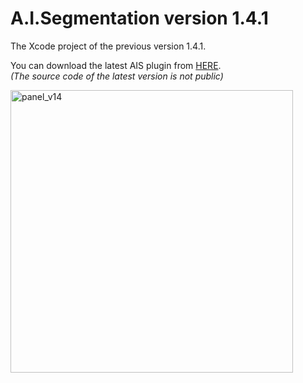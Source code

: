 # A.I.Segmentation version 1.4.1
The Xcode project of the previous version 1.4.1.  
  
You can download the latest AIS plugin from [HERE](https://compositecreatures.jimdofree.com/a-i-segmentation/download/).  
*(The source code of the latest version is not public)*  
  
  
<img width="452" alt="panel_v14" src="https://user-images.githubusercontent.com/52600509/72216009-8141ea00-355e-11ea-8502-b119d2e6cbc6.png">
